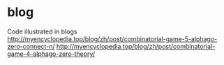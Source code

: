 # blog
Code illustrated in blogs
http://myencyclopedia.top/blog/zh/post/combinatorial-game-5-alphago-zero-connect-n/
http://myencyclopedia.top/blog/zh/post/combinatorial-game-4-alphago-zero-theory/


